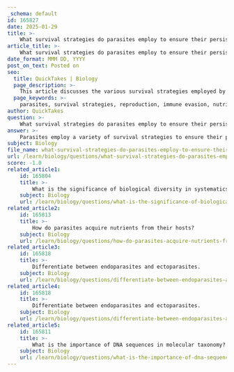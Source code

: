 ```yaml
---
_schema: default
id: 165827
date: 2025-01-29
title: >-
    What survival strategies do parasites employ to ensure their persistence?
article_title: >-
    What survival strategies do parasites employ to ensure their persistence?
date_format: MMM DD, YYYY
post_on_text: Posted on
seo:
  title: QuickTakes | Biology
  page_description: >-
    This article discusses the various survival strategies employed by parasites to ensure their persistence and successful transmission to hosts, including reproductive strategies, evasion tactics, nutrient acquisition methods, manipulation of host behavior, ecological adaptations, and transmission strategies.
  page_keywords: >-
    parasites, survival strategies, reproduction, immune evasion, nutrient acquisition, behavioral manipulation, environmental adaptation, transmission methods, fecundity, complex life cycles, antigen variation, immunosuppression, endoparasites, host specificity, disease outbreak management
author: QuickTakes
question: >-
    What survival strategies do parasites employ to ensure their persistence?
answer: >-
    Parasites employ a variety of survival strategies to ensure their persistence and successful transmission to hosts. These strategies can be broadly categorized into several key areas:\n\n### 1. **Reproductive Strategies**\nParasites often utilize diverse reproductive strategies to maximize their chances of survival. For instance:\n- **High Fecundity**: Many parasites produce a large number of eggs or offspring to increase the likelihood that some will survive to adulthood. This is particularly common in species with high mortality rates.\n- **Complex Life Cycles**: Some parasites have intricate life cycles that involve multiple hosts, allowing them to exploit different environments and increase their chances of transmission. For example, the life cycle of the malaria parasite involves both mosquitoes and humans.\n\n### 2. **Evasion Strategies**\nParasites have developed various tactics to evade the host's immune system:\n- **Antigen Variation**: Many parasites can change their surface proteins to avoid detection by the host's immune system. This allows them to persist in the host for extended periods.\n- **Immunosuppression**: Some parasites secrete substances that suppress the host's immune response, making it easier for them to survive and reproduce.\n\n### 3. **Nutrient Acquisition**\nParasites have specialized mechanisms for acquiring nutrients from their hosts:\n- **Absorption**: Endoparasites, such as tapeworms, absorb nutrients directly from the host's digested food through their body surface.\n- **Feeding Structures**: Many parasites possess adaptations like hooks or suckers that help them anchor to the host and feed effectively, minimizing the risk of being expelled by the host's defenses.\n\n### 4. **Behavioral Manipulation**\nSome parasites can manipulate the behavior of their hosts to enhance their own transmission:\n- **Host Behavior Alteration**: Certain parasites can induce changes in host behavior that increase the likelihood of transmission to new hosts. For example, some parasites make infected snails more visible to predators, which are the next hosts in their life cycle.\n\n### 5. **Environmental Adaptations**\nParasites often adapt to specific ecological niches that favor their survival:\n- **Host Specificity**: Many parasites are highly specialized to particular hosts, which can enhance their survival by reducing competition and increasing the efficiency of resource exploitation.\n- **Natural Focus of Disease**: Understanding the ecological conditions necessary for a parasite's life cycle can help predict outbreaks and manage disease transmission effectively.\n\n### 6. **Transmission Strategies**\nParasites have evolved various methods for transmission to new hosts:\n- **Direct Transmission**: Some parasites can be transmitted directly from one host to another, such as through contact or ingestion.\n- **Vector-Borne Transmission**: Many parasites rely on vectors (e.g., mosquitoes, ticks) to reach new hosts, which can facilitate their spread over larger distances.\n\nIn summary, the survival strategies of parasites are multifaceted and involve a combination of reproductive tactics, evasion of host defenses, specialized nutrient acquisition methods, behavioral manipulation of hosts, and adaptations to specific ecological niches. These strategies collectively enhance their persistence and ability to cause disease in their hosts.
subject: Biology
file_name: what-survival-strategies-do-parasites-employ-to-ensure-their-persistence.md
url: /learn/biology/questions/what-survival-strategies-do-parasites-employ-to-ensure-their-persistence
score: -1.0
related_article1:
    id: 165804
    title: >-
        What is the significance of biological diversity in systematics and taxonomy?
    subject: Biology
    url: /learn/biology/questions/what-is-the-significance-of-biological-diversity-in-systematics-and-taxonomy
related_article2:
    id: 165813
    title: >-
        How do parasites acquire nutrients from their hosts?
    subject: Biology
    url: /learn/biology/questions/how-do-parasites-acquire-nutrients-from-their-hosts
related_article3:
    id: 165818
    title: >-
        Differentiate between endoparasites and ectoparasites.
    subject: Biology
    url: /learn/biology/questions/differentiate-between-endoparasites-and-ectoparasites
related_article4:
    id: 165818
    title: >-
        Differentiate between endoparasites and ectoparasites.
    subject: Biology
    url: /learn/biology/questions/differentiate-between-endoparasites-and-ectoparasites
related_article5:
    id: 165811
    title: >-
        What is the importance of DNA sequences in molecular taxonomy?
    subject: Biology
    url: /learn/biology/questions/what-is-the-importance-of-dna-sequences-in-molecular-taxonomy
---
```


&nbsp;